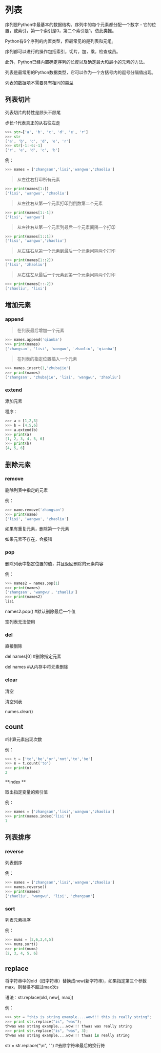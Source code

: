 # 列表

序列是Python中最基本的数据结构。序列中的每个元素都分配一个数字 - 它的位置，或索引，第一个索引是0，第二个索引是1，依此类推。

Python有6个序列的内置类型，但最常见的是列表和元组。

序列都可以进行的操作包括索引，切片，加，乘，检查成员。

此外，Python已经内置确定序列的长度以及确定最大和最小的元素的方法。

列表是最常用的Python数据类型，它可以作为一个方括号内的逗号分隔值出现。

列表的数据项不需要具有相同的类型



## 列表切片

列表切片的特性是顾头不顾尾

步长-1代表真正的从右往左走

```python
>>> str=['a', 'b', 'c', 'd', 'e', 'r']
>>> str
['a', 'b', 'c', 'd', 'e', 'r']
>>> str[-1:-6:-1]
['r', 'e', 'd', 'c', 'b']
```

例：

```python
>>> names = ['zhangsan','lisi','wangwu','zhaoliu']
```

> 从左往右打印所有元素

```python
>>> print(names[1:])
['lisi', 'wangwu', 'zhaoliu']
```

> 从左往右从第一个元素打印到倒数第二个元素

```python
>>> print(names[1:-1])
['lisi', 'wangwu']
```

> 从左往右从第一个元素到最后一个元素间隔一个打印

```python
>>> print(names[1::1])
['lisi', 'wangwu','zhaoliu']
```

> 从左往右从第一个元素到最后一个元素间隔两个打印

```python
>>> print(names[1::2])
['lisi', 'zhaoliu']
```

> 从右往左从最后一个元素到第一个元素间隔两个打印

```python
>>> print(names[::-2])
['zhaoliu', 'lisi']
```





## 增加元素

### append

> 在列表最后增加一个元素

```python
>>> names.append('qianba') 
>>> print(names)
['zhangsan', 'lisi', 'wangwu', 'zhaoliu', 'qianba']
```

> 在列表的指定位置插入一个元素

```python
>>> names.insert(1,'zhubajie')
>>> print(names)
['zhangsan', 'zhubajie', 'lisi', 'wangwu', 'zhaoliu']
```



### extend 

添加元素

程序：

```python
>>> a = [1,2,3]
>>> b = [4,5,6]
>>> a.extend(b)
>>> print(a)
[1, 2, 3, 4, 5, 6]
>>> print(b)
[4, 5, 6]
```





## 删除元素

### remove 

删除列表中指定的元素

例：

```python
>>> name.remove('zhangsan')  
>>> print(name)
['lisi', 'wangwu', 'zhaoliu']
```

如果有重复元素，删除第一个元素

如果元素不存在，会报错



### pop 

删除列表中指定位置的值，并且返回删除的元素内容

例：

```python
>>> names2 = names.pop(1)
>>> print(names)
['zhangsan', 'wangwu', 'zhaoliu']
>>> print(names2)
lisi
```

names2.pop() #默认删除最后一个值

空列表无法使用



### del

直接删除

del  names[0]  #删除指定元素

del  names  #从内存中将元素删除



### clear 

清空

清空列表

numes.clear()



## count

#计算元素出现次数

例：

```python
>>> t = ['to','be','or','not','to','be']
>>> n = t.count('to')
>>> print(n)
2
```





**index **

取出指定变量的索引值

例：

```python
>>> names = ['zhangsan','lisi','wangwu','zhaoliu']
>>> print(names.index('lisi'))
1
```



## 列表排序

### reverse

列表倒序

例：

```python
>>> names = ['zhangsan','lisi','wangwu','zhaoliu']
>>> names.reverse()
>>> print(names)
['zhaoliu', 'wangwu', 'lisi', 'zhangsan']
```



### sort 

列表元素排序

例：

```python
>>> nums = [2,6,3,4,5]
>>> nums.sort()
>>> print(nums)
[2, 3, 4, 5, 6]
```



## replace

将字符串中的old（旧字符串）替换成new(新字符串)，如果指定第三个参数max，则替换不超过max次s

语法：str.replace(old, new[, max])

例：

```python
>>> str = "this is string example....wow!!! this is really string";
>>> print str.replace("is", "was");
thwas was string example....wow!!! thwas was really string
>>> print str.replace("is", "was", 3);
thwas was string example....wow!!! thwas is really string
```

str = str.replace("\n", "")  #去除字符串最后的换行符